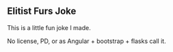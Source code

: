 ## Elitist Furs Joke

This is a little fun joke I made.

No license, PD, or as Angular + bootstrap + flasks call it.
